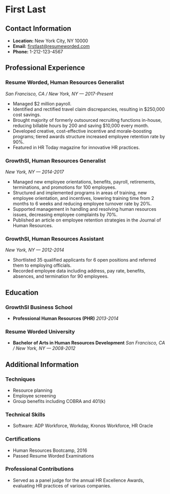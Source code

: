 # First Last

## Contact Information
- **Location:** New York City, NY 10000
- **Email:** firstlast@resumeworded.com
- **Phone:** 1-212-123-4567

## Professional Experience

### Resume Worded, Human Resources Generalist
*San Francisco, CA / New York, NY — 2017-Present*
- Managed $2 million payroll.
- Identified and rectified travel claim discrepancies, resulting in $250,000 cost savings.
- Brought majority of formerly outsourced recruiting functions in-house, reducing billable hours by 200 and saving $10,000 every month.
- Developed creative, cost-effective incentive and morale-boosting programs; tiered awards structure increased employee retention rate by 90%.
- Featured in HR Today magazine for innovative HR practices.

### GrowthSI, Human Resources Generalist
*New York, NY — 2014-2017*
- Managed new employee orientations, benefits, payroll, retirements, terminations, and promotions for 100 employees.
- Structured and implemented programs in areas of training, new employee orientation, and incentives, lowering training time from 2 months to 6 weeks and reducing employee turnover rate by 20%.
- Supported management in handling and resolving human resources issues, decreasing employee complaints by 70%.
- Published an article on employee retention strategies in the Journal of Human Resources.

### GrowthSI, Human Resources Assistant
*New York, NY — 2012-2014*
- Shortlisted 35 qualified applicants for 6 open positions and referred them to employing officials.
- Recorded employee data including address, pay rate, benefits, absences, and termination for 90 employees.

## Education

### GrowthSI Business School
- **Professional Human Resources (PHR)**
*2013-2014*

### Resume Worded University
- **Bachelor of Arts in Human Resources Development**
*San Francisco, CA / New York, NY — 2008-2012*

## Additional Information

### Techniques
- Resource planning
- Employee screening
- Group benefits including COBRA and 401(k)

### Technical Skills
- Software: ADP Workforce, Workday, Kronos Workforce, HR Oracle

### Certifications
- Human Resources Bootcamp, 2016
- Passed Resume Worded Examinations

### Professional Contributions
- Served as a panel judge for the annual HR Excellence Awards, evaluating HR practices of various companies.
